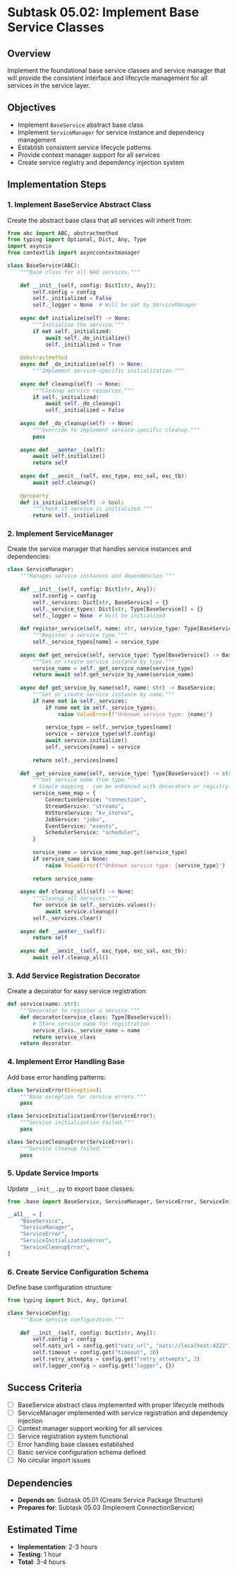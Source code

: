 # Subtask 05.02: Implement Base Service Classes

## Overview
Implement the foundational base service classes and service manager that will provide the consistent interface and lifecycle management for all services in the service layer.

## Objectives
- Implement `BaseService` abstract base class
- Implement `ServiceManager` for service instance and dependency management
- Establish consistent service lifecycle patterns
- Provide context manager support for all services
- Create service registry and dependency injection system

## Implementation Steps

### 1. Implement BaseService Abstract Class
Create the abstract base class that all services will inherit from:

```python
from abc import ABC, abstractmethod
from typing import Optional, Dict, Any, Type
import asyncio
from contextlib import asynccontextmanager

class BaseService(ABC):
    """Base class for all NAQ services."""
    
    def __init__(self, config: Dict[str, Any]):
        self.config = config
        self._initialized = False
        self._logger = None  # Will be set by ServiceManager
        
    async def initialize(self) -> None:
        """Initialize the service."""
        if not self._initialized:
            await self._do_initialize()
            self._initialized = True
            
    @abstractmethod
    async def _do_initialize(self) -> None:
        """Implement service-specific initialization."""
        
    async def cleanup(self) -> None:
        """Cleanup service resources."""
        if self._initialized:
            await self._do_cleanup()
            self._initialized = False
            
    async def _do_cleanup(self) -> None:
        """Override to implement service-specific cleanup."""
        pass
        
    async def __aenter__(self):
        await self.initialize()
        return self
        
    async def __aexit__(self, exc_type, exc_val, exc_tb):
        await self.cleanup()
        
    @property
    def is_initialized(self) -> bool:
        """Check if service is initialized."""
        return self._initialized
```

### 2. Implement ServiceManager
Create the service manager that handles service instances and dependencies:

```python
class ServiceManager:
    """Manages service instances and dependencies."""
    
    def __init__(self, config: Dict[str, Any]):
        self.config = config
        self._services: Dict[str, BaseService] = {}
        self._service_types: Dict[str, Type[BaseService]] = {}
        self._logger = None  # Will be initialized
        
    def register_service(self, name: str, service_type: Type[BaseService]) -> None:
        """Register a service type."""
        self._service_types[name] = service_type
        
    async def get_service(self, service_type: Type[BaseService]) -> BaseService:
        """Get or create service instance by type."""
        service_name = self._get_service_name(service_type)
        return await self.get_service_by_name(service_name)
        
    async def get_service_by_name(self, name: str) -> BaseService:
        """Get or create service instance by name."""
        if name not in self._services:
            if name not in self._service_types:
                raise ValueError(f"Unknown service type: {name}")
            
            service_type = self._service_types[name]
            service = service_type(self.config)
            await service.initialize()
            self._services[name] = service
            
        return self._services[name]
        
    def _get_service_name(self, service_type: Type[BaseService]) -> str:
        """Get service name from type."""
        # Simple mapping - can be enhanced with decorators or registry
        service_name_map = {
            ConnectionService: "connection",
            StreamService: "streams",
            KVStoreService: "kv_stores",
            JobService: "jobs",
            EventService: "events",
            SchedulerService: "scheduler",
        }
        
        service_name = service_name_map.get(service_type)
        if service_name is None:
            raise ValueError(f"Unknown service type: {service_type}")
            
        return service_name
        
    async def cleanup_all(self) -> None:
        """Cleanup all services."""
        for service in self._services.values():
            await service.cleanup()
        self._services.clear()
        
    async def __aenter__(self):
        return self
        
    async def __aexit__(self, exc_type, exc_val, exc_tb):
        await self.cleanup_all()
```

### 3. Add Service Registration Decorator
Create a decorator for easy service registration:

```python
def service(name: str):
    """Decorator to register a service."""
    def decorator(service_class: Type[BaseService]):
        # Store service name for registration
        service_class._service_name = name
        return service_class
    return decorator
```

### 4. Implement Error Handling Base
Add base error handling patterns:

```python
class ServiceError(Exception):
    """Base exception for service errors."""
    pass

class ServiceInitializationError(ServiceError):
    """Service initialization failed."""
    pass

class ServiceCleanupError(ServiceError):
    """Service cleanup failed."""
    pass
```

### 5. Update Service Imports
Update `__init__.py` to export base classes:

```python
from .base import BaseService, ServiceManager, ServiceError, ServiceInitializationError, ServiceCleanupError

__all__ = [
    "BaseService",
    "ServiceManager", 
    "ServiceError",
    "ServiceInitializationError",
    "ServiceCleanupError",
]
```

### 6. Create Service Configuration Schema
Define base configuration structure:

```python
from typing import Dict, Any, Optional

class ServiceConfig:
    """Base service configuration."""
    
    def __init__(self, config: Dict[str, Any]):
        self.config = config
        self.nats_url = config.get("nats_url", "nats://localhost:4222")
        self.timeout = config.get("timeout", 30)
        self.retry_attempts = config.get("retry_attempts", 3)
        self.logger_config = config.get("logger", {})
```

## Success Criteria
- [ ] BaseService abstract class implemented with proper lifecycle methods
- [ ] ServiceManager implemented with service registration and dependency injection
- [ ] Context manager support working for all services
- [ ] Service registration system functional
- [ ] Error handling base classes established
- [ ] Basic service configuration schema defined
- [ ] No circular import issues

## Dependencies
- **Depends on**: Subtask 05.01 (Create Service Package Structure)
- **Prepares for**: Subtask 05.03 (Implement ConnectionService)

## Estimated Time
- **Implementation**: 2-3 hours
- **Testing**: 1 hour
- **Total**: 3-4 hours